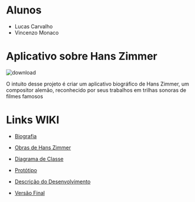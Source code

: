 # Alunos
- Lucas Carvalho
- Vincenzo Monaco

# Aplicativo sobre Hans Zimmer

![download](https://github.com/user-attachments/assets/7110e7c3-c88d-4996-b7bb-2433ef04ff3f)

O intuito desse projeto é criar um aplicativo biográfico de Hans Zimmer, um compositor alemão, reconhecido por seus trabalhos em trilhas sonoras de filmes famosos

# Links WIKI
- <a href="https://github.com/Meira-Lucas/Hans-Zimmer-APP/wiki/Biografia-de-Hans-Zimmer">Biografia</a>
- <a href="https://github.com/Meira-Lucas/Hans-Zimmer-APP/wiki/Obras">Obras de Hans Zimmer</a>
- <a href="https://github.com/Meira-Lucas/Hans-Zimmer-APP/wiki/Diagrama-de-Classe">Diagrama de Classe</a>
- <a href="https://github.com/Meira-Lucas/Hans-Zimmer-APP/wiki/Prot%C3%B3tipo">Protótipo</a>
- <a href="https://github.com/Meira-Lucas/Hans-Zimmer-APP/wiki/Descri%C3%A7%C3%A3o-do-Desenvolvimento">Descrição do Desenvolvimento</a>

- <a href="https://github.com/Meira-Lucas/Hans-Zimmer-APP/wiki/Prot%C3%B3tipo-Vers%C3%A3o-Final">Versão Final</a>


